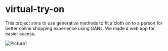 # virtual-try-on
This project aims to use generative methods to fit a cloth on to a person for better online shopping experience using GANs.
We made a web app for easier access.

![Picture1](https://user-images.githubusercontent.com/40380541/236368079-69b05b78-2f2e-46be-9f43-f29be6118e3d.png)

